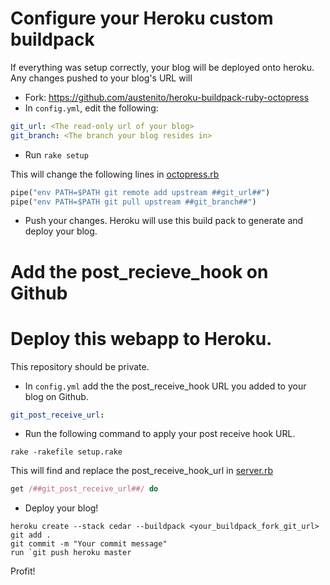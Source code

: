 # Configure your Heroku custom buildpack

If everything was setup correctly, your blog will be deployed onto heroku. Any changes pushed to your blog's URL will 

* Fork: https://github.com/austenito/heroku-buildpack-ruby-octopress
* In `config.yml`, edit the following:

```yaml
git_url: <The read-only url of your blog>
git_branch: <The branch your blog resides in>
```

* Run `rake setup`

This will change the following lines in [octopress.rb](https://github.com/austenito/heroku-buildpack-ruby-octopress/blob/master/lib/language_pack/octopress.rb)

```ruby
pipe("env PATH=$PATH git remote add upstream ##git_url##")
pipe("env PATH=$PATH git pull upstream ##git_branch##")
```

* Push your changes. Heroku will use this build pack to generate and deploy your blog.

# Add the post_recieve_hook on Github


# Deploy this webapp to Heroku.

This repository should be private.

* In `config.yml` add the the post_receive_hook URL you added to your blog on Github.

```yaml
git_post_receive_url: 
```

* Run the following command to apply your post receive hook URL.

```
rake -rakefile setup.rake
```

This will find and replace the post_receive_hook_url in [server.rb](https://github.com/austenito/octopress-heroku-autodeploy/blob/master/server.rb)

```ruby
get /##git_post_receive_url##/ do
```

* Deploy your blog!

```
heroku create --stack cedar --buildpack <your_buildpack_fork_git_url> 
git add .
git commit -m "Your commit message"
run `git push heroku master
```

Profit!


